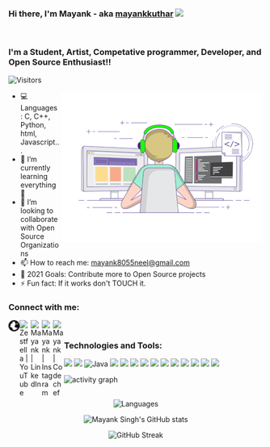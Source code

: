 ### Hi there, I'm Mayank - aka [mayankkuthar][website] <img src="https://media.giphy.com/media/hvRJCLFzcasrR4ia7z/giphy.gif" width="25px">
<br>

### I'm a Student, Artist, Competative programmer, Developer, and Open Source Enthusiast!!

![Visitors](https://visitor-badge.laobi.icu/badge?page_id=mayankkuthar.mayankkuthar)

<img align="right" src="coding-freak.gif" />

- 💻 Languages : C, C++, Python, html, Javascript...
- 🌱 I’m currently learning everything 🤣
- 👯 I’m looking to collaborate with Open Source Organizations
- 📫 How to reach me: mayank8055neel@gmail.com
- 🥅 2021 Goals: Contribute more to Open Source projects
- ⚡ Fun fact: If it works don't TOUCH it.


### Connect with me:

[<img align="left" alt="CUstudyspot" width="22px" src="https://raw.githubusercontent.com/iconic/open-iconic/master/svg/globe.svg" />][website]
[<img align="left" alt="Zestfella | YouTube" width="22px" src="https://cdn.jsdelivr.net/npm/simple-icons@v3/icons/youtube.svg" />][youtube]
[<img align="left" alt="Mayank | LinkedIn" width="22px" src="https://cdn.jsdelivr.net/npm/simple-icons@v3/icons/linkedin.svg" />][linkedin]
[<img align="left" alt="Mayank | Instagram" width="22px" src="https://cdn.jsdelivr.net/npm/simple-icons@v3/icons/instagram.svg" />][instagram]
[<img align="left" alt="Mayank | Codechef" width="22px" src="https://cdn.jsdelivr.net/npm/simple-icons@v3/icons/codechef.svg" />][codechef]

<br>

### Technologies and Tools:

![](https://img.shields.io/badge/Visual_Studio_2019-5C2D91?style=for-the-badge&logo=visual%20studio&logoColor=white)
![](https://img.shields.io/badge/Python-3776AB?style=for-the-badge&logo=python&logoColor=white)
![Java](https://img.shields.io/badge/java-%23ED8B00.svg?style=for-the-badge&logo=java&logoColor=white)
![](https://img.shields.io/badge/HTML5-E34F26?style=for-the-badge&logo=html5&logoColor=white)
![](https://img.shields.io/badge/JavaScript-323330?style=for-the-badge&logo=javascript&logoColor=F7DF1E)
![](https://img.shields.io/badge/CSS3-1572B6?style=for-the-badge&logo=css3&logoColor=white)
![](https://img.shields.io/badge/Bootstrap-563D7C?style=for-the-badge&logo=bootstrap&logoColor=white)
![](https://img.shields.io/badge/Microsoft_Excel-217346?style=for-the-badge&logo=microsoft-excel&logoColor=white)
![](https://img.shields.io/badge/C%2B%2B-00599C?style=for-the-badge&logo=c%2B%2B&logoColor=white)
![](https://img.shields.io/badge/C-00599C?style=for-the-badge&logo=c&logoColor=white)
![](https://img.shields.io/badge/Markdown-000000?style=for-the-badge&logo=markdown&logoColor=white)
![](https://img.shields.io/badge/Microsoft_Word-2B579A?style=for-the-badge&logo=microsoft-word&logoColor=white)
![](https://img.shields.io/badge/Git-F05032?style=for-the-badge&logo=git&logoColor=white)
![](https://img.shields.io/badge/Adobe_Photoshop-31A8FF?style=for-the-badge&logo=adobe-photoshop&logoColor=white)

![activity graph](https://activity-graph.herokuapp.com/graph?username=mayankkuthar&bg_color=000000&color=ccffe9&line=00ff59&point=ff8585&area=true&hide_border=true)
<br>
<br>

[website]: http://custudyspot.rf.gd/
[youtube]: https://www.youtube.com/channel/UCne3T8OHtU0hBZq28SO1wyQ
[instagram]: https://www.instagram.com/mayankkuthar/
[linkedin]: https://www.linkedin.com/in/mayankkuthar/
[codechef]: https://www.codechef.com/users/kutharmayank
[stopstalk]: https://www.stopstalk.com/user/profile/mayankkuthar

<div align="center">
  
![Languages](https://github-readme-stats.vercel.app/api/top-langs?username=mayankkuthar&theme=highcontrast&show_icons=true&locale=en&layout=compact)
  
![Mayank Singh's GitHub stats](https://github-readme-stats.vercel.app/api?username=mayankkuthar&theme=merko)
  
[Themes]: <> (dark, radical, merko, gruvbox, tokyonight, onedark, cobalt, synthwave, highcontrast, dracula)
  
![GitHub Streak](http://github-streakk.herokuapp.com?user=mayankkuthar&theme=merko)

</div>
